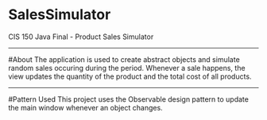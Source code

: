 # SalesSimulator
CIS 150 Java Final - Product Sales Simulator

*****
#About
The application is used to create abstract objects and simulate random sales occuring during the period. Whenever a sale happens, the view updates the quantity of the product and the total cost of all products.

*****
#Pattern Used
This project uses the Observable design pattern to update the main window whenever an object changes.
